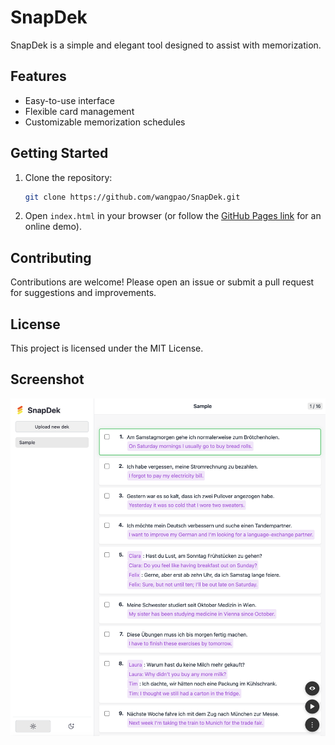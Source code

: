 # SnapDek

SnapDek is a simple and elegant tool designed to assist with memorization.

## Features

- Easy-to-use interface
- Flexible card management
- Customizable memorization schedules

## Getting Started

1. Clone the repository:
   ```bash
   git clone https://github.com/wangpao/SnapDek.git
   ```
2. Open `index.html` in your browser (or follow the [GitHub Pages link](https://wangpao.github.io/SnapDek/) for an online demo).

## Contributing

Contributions are welcome! Please open an issue or submit a pull request for suggestions and improvements.

## License

This project is licensed under the MIT License.

## Screenshot

![SnapDek Screenshot](screenshot.png)
